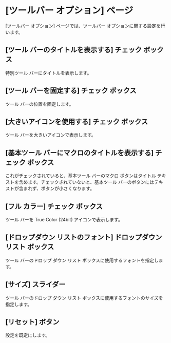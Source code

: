 # \[ツールバー オプション\] ページ

\[ツールバー オプション\] ページでは、ツールバー オプションに関する設定を行います。

## \[ツール バーのタイトルを表示する\] チェック ボックス

特別ツール バーにタイトルを表示します。

## \[ツール バーを固定する\] チェック ボックス

ツール バーの位置を固定します。

## \[大きいアイコンを使用する\] チェック ボックス

ツール バーを大きいアイコンで表示します。

## \[基本ツール バーにマクロのタイトルを表示する\] チェック ボックス

これがチェックされていると、基本ツール バーのマクロ ボタンはタイトル テキストを含めます。チェックされていないと、基本ツール バーのボタンにはテキストが含まれず、ボタンが小さくなります。

## \[フル カラー\] チェック ボックス

ツール バーを True Color (24bit) アイコンで表示します。

## \[ドロップダウン リストのフォント\] ドロップダウン リスト ボックス

ツール バーのドロップ ダウン リスト ボックスに使用するフォントを指定します。

## \[サイズ\] スライダー

ツール バーのドロップ ダウン リスト ボックスに使用するフォントのサイズを指定します。

## \[リセット\] ボタン

設定を既定にします。

